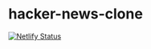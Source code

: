 # hacker-news-clone
[![Netlify Status](https://api.netlify.com/api/v1/badges/afac184c-e33e-4af4-a24b-3c35677c0a50/deploy-status)](https://app.netlify.com/sites/wizardly-cray-0201df/deploys)


